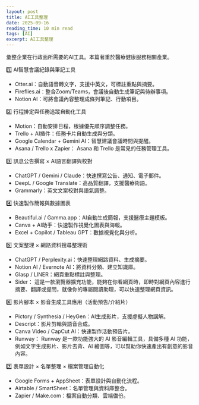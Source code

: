 ```yaml
---
layout: post
title: AI工具整理
date: 2025-09-16
reading_time: 10 min read
tags: [AI]
excerpt: AI工具整理
---
```


彙整企業在行政面所需要的AI工具。本篇著重於醫療健康服務相關產業。

1️⃣ AI智慧會議紀錄與筆記工具
 - Otter.ai：自動語音轉文字，支援中英文，可標註重點與摘要。
 - Fireflies.ai：整合Zoom/Teams，會議後自動生成筆記與待辦事項。
 - Notion AI：可將會議內容整理成條列筆記、行動項目。

2️⃣ 行程排定與任務追蹤自動化工具
 - Motion：自動安排日程，根據優先順序調整任務。
 - Trello + AI插件：任務卡片自動生成與分類。
 - Google Calendar + Gemini AI：智慧建議會議時間與提醒。
 - Asana / Trello x Zapier： Asana 和 Trello 是常見的任務管理工具。

3️⃣ 訊息公告撰寫 × AI語言翻譯與校對
 - ChatGPT / Gemini / Claude：快速撰寫公告、通知、電子郵件。
 - DeepL / Google Translate：高品質翻譯，支援醫療術語。
 - Grammarly：英文文案校對與語氣調整。

4️⃣ 快速製作簡報與數據圖表
 - Beautiful.ai / Gamma.app：AI自動生成簡報，支援醫療主題模板。
 - Canva + AI助手：快速製作視覺化圖表與海報。
 - Excel + Copilot / Tableau GPT：數據視覺化與分析。

5️⃣ 文案整理 × 網路資料搜尋整理術
 - ChatGPT / Perplexity.ai：快速整理網路資料、生成摘要。
 - Notion AI / Evernote AI：將資料分類、建立知識庫。
 - Glasp / LINER：網頁重點標註與整理。
 - Sider： 這是一款瀏覽器擴充功能，能夠在你看網頁時，即時對網頁內容進行摘要、翻譯或提問，就像你的專屬閱讀助理，可以快速整理網頁資訊。


6️⃣ 影片腳本 × 影音生成工具應用（活動預告/介紹片）
 - Pictory / Synthesia / HeyGen：AI生成影片，支援虛擬人物講解。
 - Descript：影片剪輯與語音合成。
 - Canva Video / CapCut AI：快速製作活動預告片。
 - Runway： Runway 是一款功能強大的 AI 影音編輯工具，具備多種 AI 功能，例如文字生成影片、影片去背、AI 繪圖等，可以幫助你快速產出有創意的影音內容。


7️⃣ 表單設計 × 名單整理 × 檔案管理自動化
 - Google Forms + AppSheet：表單設計與自動化流程。
 - Airtable / SmartSheet：名單管理與資料庫整合。
 - Zapier / Make.com：檔案自動分類、雲端備份。


